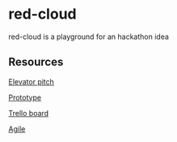 # red-cloud

red-cloud is a playground for an hackathon idea

## Resources

[Elevator pitch](./ELEVATOR-PITCH.md)

[Prototype](./prototype/README.md)

[Trello board](#)

[Agile](#)

[comment]: # (describe the Agile methodology\(s\) I'd like to use)
